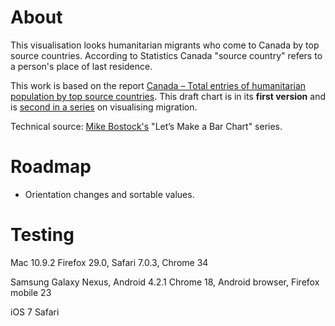 # About 
This visualisation looks humanitarian migrants who come to Canada by top source countries. According to Statistics Canada "source country" refers to a person's place of last residence. 

This work is based on the report <a href="http://www.cic.gc.ca/english/resources/statistics/facts2012/temporary/19.asp">Canada – Total entries of humanitarian population by top source countries</a>. 
This draft chart is in its **first version** and is <a href="http://bl.ocks.org/radiocontrolled/7722907">second in a series</a> on visualising migration. 

Technical source: 
<a href="http://bost.ocks.org/mike/bar/">Mike Bostock's</a> "Let’s Make a Bar Chart" series.

# Roadmap 
- Orientation changes and sortable values. 


# Testing
Mac 10.9.2 
Firefox 29.0, Safari 7.0.3, Chrome 34

Samsung Galaxy Nexus, Android 4.2.1 
Chrome 18, Android browser, Firefox mobile 23

iOS 7
Safari